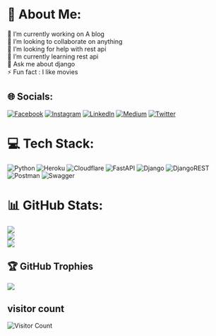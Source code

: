 # 💫 About Me:
🔭 I’m currently working on A blog <br>👯 I’m looking to collaborate on anything <br>🤝 I’m looking for help with rest api<br>🌱 I’m currently learning rest api<br>💬 Ask me about django<br>⚡ Fun fact : I like movies 


## 🌐 Socials:
[![Facebook](https://img.shields.io/badge/Facebook-%231877F2.svg?logo=Facebook&logoColor=white)](https://facebook.com/madvirus) [![Instagram](https://img.shields.io/badge/Instagram-%23E4405F.svg?logo=Instagram&logoColor=white)](https://instagram.com/1madvirus) [![LinkedIn](https://img.shields.io/badge/LinkedIn-%230077B5.svg?logo=linkedin&logoColor=white)](https://linkedin.com/in/edwin-ayabie-4b3588185) [![Medium](https://img.shields.io/badge/Medium-12100E?logo=medium&logoColor=white)](https://medium.com/@madvirus ) [![Twitter](https://img.shields.io/badge/Twitter-%231DA1F2.svg?logo=Twitter&logoColor=white)](https://twitter.com/1madvirus) 

# 💻 Tech Stack:
![Python](https://img.shields.io/badge/python-3670A0?style=for-the-badge&logo=python&logoColor=ffdd54) ![Heroku](https://img.shields.io/badge/heroku-%23430098.svg?style=for-the-badge&logo=heroku&logoColor=white) ![Cloudflare](https://img.shields.io/badge/Cloudflare-F38020?style=for-the-badge&logo=Cloudflare&logoColor=white) ![FastAPI](https://img.shields.io/badge/FastAPI-009688?style=for-the-badge&logo=FastAPI&logoColor=white) ![Django](https://img.shields.io/badge/django-%23092E20.svg?style=for-the-badge&logo=django&logoColor=white) ![DjangoREST](https://img.shields.io/badge/DJANGO-REST-ff1709?style=for-the-badge&logo=django&logoColor=white&color=ff1709&labelColor=gray) ![Postman](https://img.shields.io/badge/Postman-FF6C37?style=for-the-badge&logo=postman&logoColor=white) ![Swagger](https://img.shields.io/badge/-Swagger-%23Clojure?style=for-the-badge&logo=swagger&logoColor=white)
# 📊 GitHub Stats:
![](https://github-readme-stats.vercel.app/api?username=madvirus-ops&theme=dark&hide_border=false&include_all_commits=true&count_private=true)<br/>
![](https://github-readme-streak-stats.herokuapp.com/?user=madvirus-ops&theme=dark&hide_border=false)<br/>
![](https://github-readme-stats.vercel.app/api/top-langs/?username=madvirus-ops&theme=dark&hide_border=false&include_all_commits=true&count_private=true&layout=compact)

## 🏆 GitHub Trophies
![](https://github-profile-trophy.vercel.app/?username=madvirus-ops&theme=apprentice&no-frame=false&no-bg=false&margin-w=4)




## visitor count 
![Visitor Count](https://profile-counter.glitch.me/madvirus-ops/count.svg)
